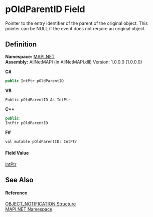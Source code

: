 # pOldParentID Field


Pointer to the entry identifier of the parent of the original object. This pointer can be NULL if the event does not require an original object.



## Definition
**Namespace:** <a href="5bef4637-66f8-16d4-e5f4-4d0da57a1538.md">MAPI.NET</a>  
**Assembly:** AllNetMAPI (in AllNetMAPI.dll) Version: 1.0.0.0 (1.0.0.0)

**C#**
``` C#
public IntPtr pOldParentID
```
**VB**
``` VB
Public pOldParentID As IntPtr
```
**C++**
``` C++
public:
IntPtr pOldParentID
```
**F#**
``` F#
val mutable pOldParentID: IntPtr
```



#### Field Value
<a href="https://learn.microsoft.com/dotnet/api/system.intptr" target="_blank" rel="noopener noreferrer">IntPtr</a>

## See Also


#### Reference
<a href="3bd32534-061c-3006-0ac9-bea37bc973cf.md">OBJECT_NOTIFICATION Structure</a>  
<a href="5bef4637-66f8-16d4-e5f4-4d0da57a1538.md">MAPI.NET Namespace</a>  
